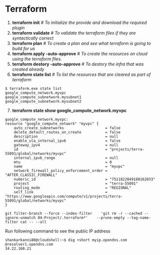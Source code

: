 # Terraform



1. **terraform init** # _To initialize the provide and download the required plugin_
2. **terraform validate** # _To validate the terraform files if they are syntactically correct_
3. **terraform plan** # _To create a plan and see what terraform is going to build for us_
4. **terraform apply -auto-approve** # _To create the resources on cloud using the terraform files._
5. **terraform destory -auto-approve** # _To destory the infra that was created already_
6. **terraform state list** # _To list the resources that are cleared as part of terraform_
```t
$ terraform.exe state list
google_compute_network.myvpc
google_compute_subnetwork.mysubnet1
google_compute_subnetwork.mysubnet2
```

7. **terraform state show google_compute_network.myvpc**
```t
google_compute_network.myvpc:
resource "google_compute_network" "myvpc" {
    auto_create_subnetworks                   = false
    delete_default_routes_on_create           = false
    description                               = null
    enable_ula_internal_ipv6                  = false
    gateway_ipv4                              = null
    id                                        = "projects/terra-55091/global/networks/myvpc"
    internal_ipv6_range                       = null
    mtu                                       = 0
    name                                      = "myvpc"
    network_firewall_policy_enforcement_order = "AFTER_CLASSIC_FIREWALL"
    numeric_id                                = "7511822049188162033"
    project                                   = "terra-55091"
    routing_mode                              = "REGIONAL"
    self_link                                 = "https://www.googleapis.com/compute/v1/projects/terra-55091/global/networks/myvpc"
}
```
```t
git filter-branch --force --index-filter    'git rm -r --cached --ignore-unmatch 04-Project/.terraform*'    --prune-empty --tag-name-filter cat -- --all
```
Run following command to see the public IP address
```t
shankarkanni80@cloudshell:~$ dig +short myip.opendns.com @resolver1.opendns.com
34.22.160.21
```
